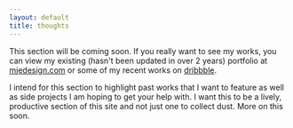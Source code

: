 ```yaml
---
layout: default
title: thoughts
---
```


This section will be coming soon. If you really want to see my works, you can view my existing (hasn't been updated in over 2 years) portfolio at [mjedesign.com](http://www.mjedesign.com) or some of my recent works on [dribbble](http://dribbble.com/designernaut).

I intend for this section to highlight past works that I want to feature as well as side projects I am hoping to get your help with. I want this to be a lively, productive section of this site and not just one to collect dust. More on this soon.